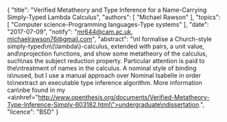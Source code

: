 {
    "title": "Verified Metatheory and Type Inference for a Name-Carrying Simply-Typed Lambda Calculus",
    "authors": [
        "Michael Rawson"
    ],
    "topics": [
        "Computer science-Programming languages-Type systems"
    ],
    "date": "2017-07-09",
    "notify": "mr644@cam.ac.uk, michaelrawson76@gmail.com",
    "abstract": "\nI formalise a Church-style simply-typed\n\\(\\lambda\\)-calculus, extended with pairs, a unit value, and\nprojection functions, and show some metatheory of the calculus, such\nas the subject reduction property. Particular attention is paid to the\ntreatment of names in the calculus. A nominal style of binding is\nused, but I use a manual approach over Nominal Isabelle in order to\nextract an executable type inference algorithm. More information can\nbe found in my <a\nhref=\"http://www.openthesis.org/documents/Verified-Metatheory-Type-Inference-Simply-603182.html\">undergraduate\ndissertation</a>.",
    "licence": "BSD"
}